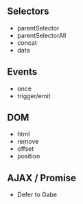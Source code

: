 ## Selectors
- parentSelector
- parentSelectorAll
- concat
- data

## Events
- once
- trigger/emit

## DOM
- html
- remove
- offset
- position

## AJAX / Promise
- Defer to Gabe

